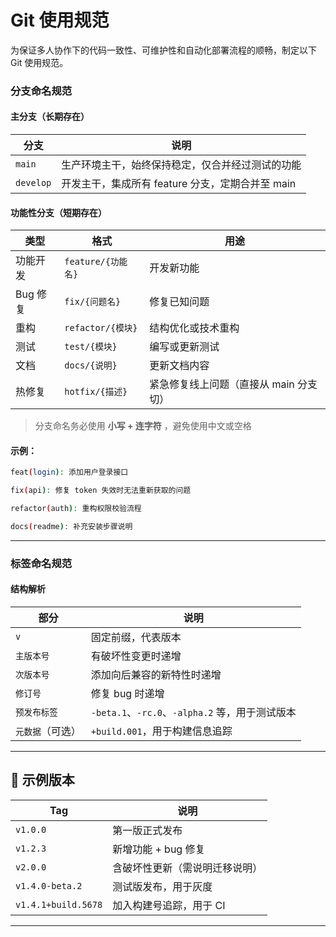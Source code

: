# Git 使用规范

为保证多人协作下的代码一致性、可维护性和自动化部署流程的顺畅，制定以下 Git 使用规范。

### 分支命名规范

#### 主分支（长期存在）

| 分支      | 说明                                             |
| --------- | ------------------------------------------------ |
| `main`    | 生产环境主干，始终保持稳定，仅合并经过测试的功能 |
| `develop` | 开发主干，集成所有 feature 分支，定期合并至 main |

#### 功能性分支（短期存在）

| 类型     | 格式               | 用途                                   |
| -------- | ------------------ | -------------------------------------- |
| 功能开发 | `feature/{功能名}` | 开发新功能                             |
| Bug 修复 | `fix/{问题名}`     | 修复已知问题                           |
| 重构     | `refactor/{模块}`  | 结构优化或技术重构                     |
| 测试     | `test/{模块}`      | 编写或更新测试                         |
| 文档     | `docs/{说明}`      | 更新文档内容                           |
| 热修复   | `hotfix/{描述}`    | 紧急修复线上问题（直接从 main 分支切） |

> 分支命名务必使用 **小写 + 连字符** ，避免使用中文或空格

#### 示例：

```bash
feat(login): 添加用户登录接口

fix(api): 修复 token 失效时无法重新获取的问题

refactor(auth): 重构权限校验流程

docs(readme): 补充安装步骤说明
```

---

### 标签命名规范

#### 结构解析

| 部分             | 说明                                            |
| ---------------- | ----------------------------------------------- |
| `v`              | 固定前缀，代表版本                              |
| `主版本号`       | 有破坏性变更时递增                              |
| `次版本号`       | 添加向后兼容的新特性时递增                      |
| `修订号`         | 修复 bug 时递增                                 |
| `预发布标签`     | `-beta.1`、`-rc.0`、`-alpha.2` 等，用于测试版本 |
| `元数据`（可选） | `+build.001`，用于构建信息追踪                  |

---

## 🎯 示例版本

| Tag                 | 说明                           |
| ------------------- | ------------------------------ |
| `v1.0.0`            | 第一版正式发布                 |
| `v1.2.3`            | 新增功能 + bug 修复            |
| `v2.0.0`            | 含破坏性更新（需说明迁移说明） |
| `v1.4.0-beta.2`     | 测试版发布，用于灰度           |
| `v1.4.1+build.5678` | 加入构建号追踪，用于 CI        |

---
